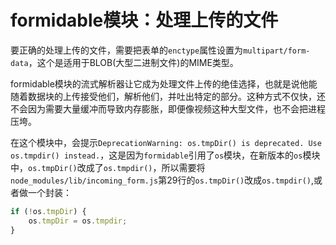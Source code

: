 # formidable模块：处理上传的文件

要正确的处理上传的文件，需要把表单的`enctype`属性设置为`multipart/form-data`，这个是适用于BLOB(大型二进制文件)的MIME类型。

formidable模块的流式解析器让它成为处理文件上传的绝佳选择，也就是说他能随着数据块的上传接受他们，解析他们，并吐出特定的部分。这种方式不仅快，还不会因为需要大量缓冲而导致内存膨胀，即便像视频这种大型文件，也不会把进程压垮。

在这个模块中，会提示`DeprecationWarning: os.tmpDir() is deprecated. Use os.tmpdir() instead.`，这是因为`formidable`引用了`os`模块，在新版本的`os`模块中，`os.tmpDir()`改成了`os.tmpdir()`，所以需要将`node_modules/lib/incoming_form.js`第29行的`os.tmpDir()`改成`os.tmpdir()`,或者做一个封装：
```javascript
if (!os.tmpDir) {
    os.tmpDir = os.tmpdir;
}
```